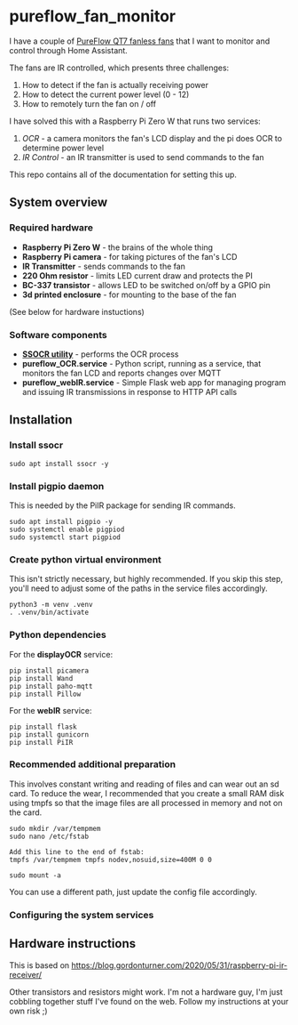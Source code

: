 # pureflow_fan_monitor

I have a couple of [PureFlow QT7 fanless fans](https://www.amazon.com/dp/B072PS3FR1?ref=ppx_yo2ov_dt_b_product_details&th=1) that I want to monitor and control through Home Assistant.

The fans are IR controlled, which presents three challenges:

1. How to detect if the fan is actually receiving power
2. How to detect the current power level (0 - 12)
3. How to remotely turn the fan on / off

I have solved this with a Raspberry Pi Zero W that runs two services:
1. *OCR* - a camera monitors the fan's LCD display and the pi does OCR to determine power level
2. *IR Control* - an IR transmitter is used to send commands to the fan

This repo contains all of the documentation for setting this up.

## System overview

### Required hardware

- **Raspberry Pi Zero W** - the brains of the whole thing
- **Raspberry Pi camera** - for taking pictures of the fan's LCD
- **IR Transmitter** - sends commands to the fan
- **220 Ohm resistor** - limits LED current draw and protects the PI
- **BC-337 transistor** - allows LED to be switched on/off by a GPIO pin
- **3d printed enclosure** - for mounting to the base of the fan

(See below for hardware instuctions)

### Software components

- **[SSOCR utility](https://github.com/auerswal/ssocr)** - performs the OCR process
- **pureflow_OCR.service** - Python script, running as a service, that monitors the fan LCD and reports changes over MQTT
- **pureflow_webIR.service** - Simple Flask web app for managing program and issuing IR transmissions in response to HTTP API calls

## Installation

### Install ssocr
`sudo apt install ssocr -y`

### Install pigpio daemon

This is needed by the PiIR package for sending IR commands.

```
sudo apt install pigpio -y
sudo systemctl enable pigpiod
sudo systemctl start pigpiod
```

### Create python virtual environment

This isn't strictly necessary, but highly recommended. If you skip this step, you'll need to adjust some of the paths in the service files accordingly.

```
python3 -m venv .venv
. .venv/bin/activate
```

### Python dependencies

For the **displayOCR** service:
```
pip install picamera
pip install Wand
pip install paho-mqtt
pip install Pillow
```

For the **webIR** service:
```
pip install flask
pip install gunicorn
pip install PiIR
```

### Recommended additional preparation

This involves constant writing and reading of files and can wear out an sd card. To reduce the wear, I recommended that you create a small RAM disk using tmpfs so that the image files are all processed in memory and not on the card.

```
sudo mkdir /var/tempmem
sudo nano /etc/fstab

Add this line to the end of fstab:
tmpfs /var/tempmem tmpfs nodev,nosuid,size=400M 0 0

sudo mount -a
```

You can use a different path, just update the config file accordingly.

### Configuring the system services

## Hardware instructions

This is based on https://blog.gordonturner.com/2020/05/31/raspberry-pi-ir-receiver/

Other transistors and resistors might work. I'm not a hardware guy, I'm just cobbling together stuff I've found on the web. Follow my instructions at your own risk ;)